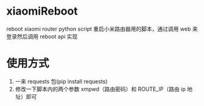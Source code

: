 # xiaomiReboot
reboot xiaomi router python script 重启小米路由器用的脚本，通过调用 web 来登录然后调用 reboot api 实现


# 使用方式
1. 一来 requests 包(pip install requests)
2. 修改一下脚本内的两个参数 xmpwd（路由密码）和 ROUTE_IP（路由 ip 地址）即可
